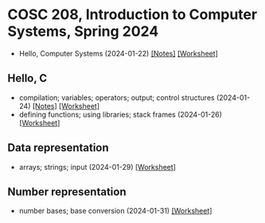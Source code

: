 # COSC 208, Introduction to Computer Systems, Spring 2024

* Hello, Computer Systems (2024-01-22) [[Notes]](2024-01-22.notes.html) 
[[Worksheet]](2024-01-22.worksheet.html)

## Hello, C
* compilation; variables; operators; output; control structures (2024-01-24) [[Notes]](2024-01-24.notes.html) 
[[Worksheet]](2024-01-24.worksheet.html)
* defining functions; using libraries; stack frames (2024-01-26) [[Worksheet]](2024-01-26.worksheet.html)

## Data representation
* arrays; strings; input (2024-01-29) [[Worksheet]](2024-01-29.worksheet.html)

## Number representation
* number bases; base conversion (2024-01-31) [[Worksheet]](2024-01-31.worksheet.html)
